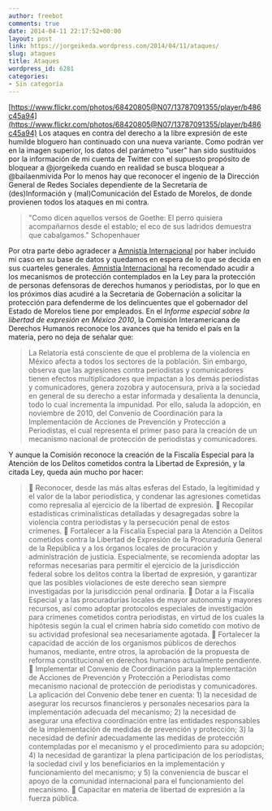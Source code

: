 ```yaml
---
author: freebot
comments: true
date: 2014-04-11 22:17:52+00:00
layout: post
link: https://jorgeikeda.wordpress.com/2014/04/11/ataques/
slug: ataques
title: Ataques
wordpress_id: 6281
categories:
- Sin categoría
---
```


[https://www.flickr.com/photos/68420805@N07/13787091355/player/b486c45a94](https://www.flickr.com/photos/68420805@N07/13787091355/player/b486c45a94)
Los ataques en contra del derecho a la libre expresión de este humilde bloguero han continuado con una nueva variante. Como podrán ver en la imagen superior, los datos del parámetro "user" han sido sustituidos por la información de mi cuenta de Twitter con el supuesto propósito de bloquear a @jorgeikeda cuando en realidad se busca bloquear a @bailaenmivida 
Por lo menos hay que reconocer el ingenio de la Dirección General de Redes Sociales dependiente de la Secretaría de (des)Información y (mal)Comunicación del Estado de Morelos, de donde provienen todos los ataques en mi contra. 




<blockquote>"Como dicen aquellos versos de Goethe: El perro quisiera acompañarnos desde el establo; el eco de sus ladridos demuestra que cabalgamos." Schopenhauer</blockquote>



Por otra parte debo agradecer a [Amnistía Internacional](http://amnistia.org.mx/) por haber incluido mi caso en su base de datos y quedamos en espera de lo que se decida en sus cuarteles generales. [Amnistía Internacional](http://amnistia.org.mx/) ha recomendado acudir a los mecanismos de protección contemplados en la Ley para la protección de personas defensoras de derechos humanos y periodistas, por lo que en los próximos días acudiré a la Secretaría de Gobernación a solicitar la protección para defenderme de los delincuentes que el gobernador del Estado de Morelos tiene por empleados. 
En el _Informe especial sobre la libertad de expresión en México 2010_,  la Comisión Interamericana de Derechos Humanos reconoce los avances que ha tenido el país en la materia, pero no deja de señalar que: 





<blockquote>La Relatoría está consciente de que el problema de la violencia en México afecta a todos los sectores de la población. Sin embargo, observa que las agresiones contra periodistas y comunicadores tienen efectos multiplicadores que impactan a los demás periodistas y comunicadores, genera zozobra y autocensura, priva a la sociedad en general de su derecho a estar informada y desalienta la denuncia, todo lo cual incrementa la impunidad. Por ello, saluda la adopción, en noviembre de 2010, del Convenio de Coordinación para la Implementación de Acciones de Prevención y Protección a Periodistas, el cual representa el primer paso para la creación de un mecanismo nacional de protección de periodistas y comunicadores.</blockquote>



Y aunque la Comisión reconoce la creación de la Fiscalía Especial para la Atención de los Delitos cometidos contra la Libertad de Expresión, y la citada Ley, queda aún mucho por hacer:





<blockquote>

 Reconocer, desde las más altas esferas del Estado, la legitimidad y el valor de la labor periodística, y condenar las agresiones cometidas como represalia al ejercicio de la libertad de expresión.
 Recopilar estadísticas criminalísticas detalladas y desagregadas sobre la violencia contra periodistas y la persecución penal de estos crímenes.
 Fortalecer a la Fiscalía Especial para la Atención a Delitos cometidos contra la Libertad de Expresión de la Procuraduría General de la República y a los órganos locales de procuración y administración de justicia. Especialmente, se recomienda adoptar las reformas necesarias para permitir el ejercicio de la jurisdicción federal sobre los delitos contra la libertad de expresión, y garantizar que las posibles violaciones de este derecho sean siempre investigadas por la jurisdicción penal ordinaria.
 Dotar a la Fiscalía Especial y a las procuradurías locales de mayor autonomía y mayores recursos, así como adoptar protocolos especiales de investigación para crímenes cometidos contra periodistas, en virtud de los cuales la hipótesis según la cual el crimen habría sido cometido con motivo de su actividad profesional sea necesariamente agotada.
 Fortalecer la capacidad de acción de los organismos públicos de derechos humanos, mediante, entre otros, la aprobación de la propuesta de reforma constitucional en derechos humanos actualmente pendiente.
 Implementar el Convenio de Coordinación para la Implementación de Acciones de Prevención y Protección a Periodistas como mecanismo nacional de protección de periodistas y comunicadores. La aplicación del Convenio debe tener en cuenta: 1) la necesidad de asegurar los recursos financieros y personales necesarios para la implementación adecuada del mecanismo; 2) la necesidad de asegurar una efectiva coordinación entre las entidades responsables de la implementación de medidas de prevención y protección; 3) la necesidad de definir adecuadamente las medidas de protección contempladas por el mecanismo y el procedimiento para su adopción; 4) la necesidad de garantizar la plena participación de los periodistas, la sociedad civil y los beneficiarios en la implementación y funcionamiento del mecanismo; y 5) la conveniencia de buscar el apoyo de la comunidad internacional para el funcionamiento del mecanismo.
 Capacitar en materia de libertad de expresión a la fuerza pública.</blockquote>
